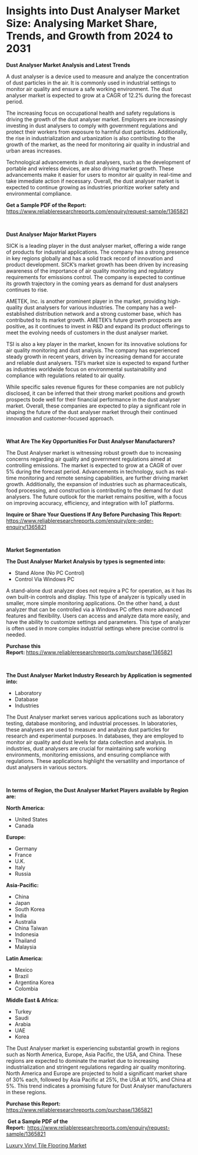 <p><h1>Insights into Dust Analyser Market Size: Analysing Market Share, Trends, and Growth from 2024 to 2031</h1></p><p><strong>Dust Analyser Market Analysis and Latest Trends</strong></p>
<p><p>A dust analyser is a device used to measure and analyze the concentration of dust particles in the air. It is commonly used in industrial settings to monitor air quality and ensure a safe working environment. The dust analyser market is expected to grow at a CAGR of 12.2% during the forecast period.</p><p>The increasing focus on occupational health and safety regulations is driving the growth of the dust analyser market. Employers are increasingly investing in dust analysers to comply with government regulations and protect their workers from exposure to harmful dust particles. Additionally, the rise in industrialization and urbanization is also contributing to the growth of the market, as the need for monitoring air quality in industrial and urban areas increases.</p><p>Technological advancements in dust analysers, such as the development of portable and wireless devices, are also driving market growth. These advancements make it easier for users to monitor air quality in real-time and take immediate action if necessary. Overall, the dust analyser market is expected to continue growing as industries prioritize worker safety and environmental compliance.</p></p>
<p><strong>Get a Sample PDF of the Report:&nbsp;</strong> <a href="https://www.reliableresearchreports.com/enquiry/request-sample/1365821">https://www.reliableresearchreports.com/enquiry/request-sample/1365821</a></p>
<p>&nbsp;</p>
<p><strong>Dust Analyser Major Market Players</strong></p>
<p><p>SICK is a leading player in the dust analyser market, offering a wide range of products for industrial applications. The company has a strong presence in key regions globally and has a solid track record of innovation and product development. SICK’s market growth has been driven by increasing awareness of the importance of air quality monitoring and regulatory requirements for emissions control. The company is expected to continue its growth trajectory in the coming years as demand for dust analysers continues to rise.</p><p>AMETEK, Inc. is another prominent player in the market, providing high-quality dust analysers for various industries. The company has a well-established distribution network and a strong customer base, which has contributed to its market growth. AMETEK’s future growth prospects are positive, as it continues to invest in R&D and expand its product offerings to meet the evolving needs of customers in the dust analyser market.</p><p>TSI is also a key player in the market, known for its innovative solutions for air quality monitoring and dust analysis. The company has experienced steady growth in recent years, driven by increasing demand for accurate and reliable dust analysers. TSI’s market size is expected to expand further as industries worldwide focus on environmental sustainability and compliance with regulations related to air quality.</p><p>While specific sales revenue figures for these companies are not publicly disclosed, it can be inferred that their strong market positions and growth prospects bode well for their financial performance in the dust analyser market. Overall, these companies are expected to play a significant role in shaping the future of the dust analyser market through their continued innovation and customer-focused approach.</p></p>
<p>&nbsp;</p>
<p><strong>What Are The Key Opportunities For Dust Analyser Manufacturers?</strong></p>
<p><p>The Dust Analyser market is witnessing robust growth due to increasing concerns regarding air quality and government regulations aimed at controlling emissions. The market is expected to grow at a CAGR of over 5% during the forecast period. Advancements in technology, such as real-time monitoring and remote sensing capabilities, are further driving market growth. Additionally, the expansion of industries such as pharmaceuticals, food processing, and construction is contributing to the demand for dust analysers. The future outlook for the market remains positive, with a focus on improving accuracy, efficiency, and integration with IoT platforms.</p></p>
<p><strong>Inquire or Share Your Questions If Any Before Purchasing This Report:</strong> <a href="https://www.reliableresearchreports.com/enquiry/pre-order-enquiry/1365821">https://www.reliableresearchreports.com/enquiry/pre-order-enquiry/1365821</a></p>
<p>&nbsp;</p>
<p><strong>Market Segmentation</strong></p>
<p><strong>The Dust Analyser Market Analysis by types is segmented into:</strong></p>
<p><ul><li>Stand Alone (No PC Control)</li><li>Control Via Windows PC</li></ul></p>
<p><p>A stand-alone dust analyzer does not require a PC for operation, as it has its own built-in controls and display. This type of analyzer is typically used in smaller, more simple monitoring applications. On the other hand, a dust analyzer that can be controlled via a Windows PC offers more advanced features and flexibility. Users can access and analyze data more easily, and have the ability to customize settings and parameters. This type of analyzer is often used in more complex industrial settings where precise control is needed.</p></p>
<p><strong>Purchase this Report:&nbsp;</strong><a href="https://www.reliableresearchreports.com/purchase/1365821">https://www.reliableresearchreports.com/purchase/1365821</a></p>
<p>&nbsp;</p>
<p><strong>The Dust Analyser Market Industry Research by Application is segmented into:</strong></p>
<p><ul><li>Laboratory</li><li>Database</li><li>Industries</li></ul></p>
<p><p>The Dust Analyser market serves various applications such as laboratory testing, database monitoring, and industrial processes. In laboratories, these analysers are used to measure and analyze dust particles for research and experimental purposes. In databases, they are employed to monitor air quality and dust levels for data collection and analysis. In industries, dust analysers are crucial for maintaining safe working environments, monitoring emissions, and ensuring compliance with regulations. These applications highlight the versatility and importance of dust analysers in various sectors.</p></p>
<p>&nbsp;</p>
<p><strong>In terms of Region, the Dust Analyser Market Players available by Region are:</strong></p>
<p>
    <p> <strong> North America: </strong>
        <ul>
            <li>United States</li>
            <li>Canada</li>
        </ul>
        </p> 
    <p> <strong> Europe: </strong>
        <ul>
            <li>Germany</li>
            <li>France</li>
            <li>U.K.</li>
            <li>Italy</li>
            <li>Russia</li>
        </ul>
        </p> 
    <p> <strong> Asia-Pacific: </strong>
        <ul>
            <li>China</li>
            <li>Japan</li>
            <li>South Korea</li>
            <li>India</li>
            <li>Australia</li>
            <li>China Taiwan</li>
            <li>Indonesia</li>
            <li>Thailand</li>
            <li>Malaysia</li>
        </ul>
        </p> 
    <p> <strong> Latin America: </strong>
        <ul>
            <li>Mexico</li>
            <li>Brazil</li>
            <li>Argentina Korea</li>
            <li>Colombia</li>
        </ul>
        </p> 
    <p> <strong> Middle East & Africa: </strong>
        <ul>
            <li>Turkey</li>
            <li>Saudi</li>
            <li>Arabia</li>
            <li>UAE</li>
            <li>Korea</li>
        </ul>
    </p>
    </p>
<p><p>The Dust Analyser market is experiencing substantial growth in regions such as North America, Europe, Asia Pacific, the USA, and China. These regions are expected to dominate the market due to increasing industrialization and stringent regulations regarding air quality monitoring. North America and Europe are projected to hold a significant market share of 30% each, followed by Asia Pacific at 25%, the USA at 10%, and China at 5%. This trend indicates a promising future for Dust Analyser manufacturers in these regions.</p></p>
<p><strong>Purchase this Report: </strong><a href="https://www.reliableresearchreports.com/purchase/1365821">https://www.reliableresearchreports.com/purchase/1365821</a></p>
<p>&nbsp;<strong>Get a Sample PDF of the Report:&nbsp;&nbsp;</strong><a href="https://www.reliableresearchreports.com/enquiry/request-sample/1365821">https://www.reliableresearchreports.com/enquiry/request-sample/1365821</a></p>
<p><strong></strong></p>
<p><p><a href="https://github.com/mohamedbakry57/Market-Research-Report-List-1/blob/main/luxury-vinyl-tile-flooring-market.md">Luxury Vinyl Tile Flooring Market</a></p></p>